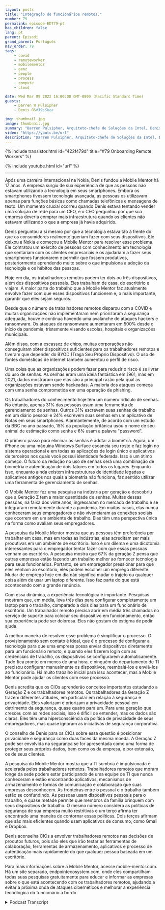 ```yaml
---
layout: posts
title: "Integração de funcionários remotos."
number: 79
permalink: episode-EDT79-pt
has_children: false
lang: pt
parent: Episodi
grand_parent: Português
nav_order: 79
tags:
    - covid
    - remoteworker
    - mobilementor
    - genz
    - people
    - process
    - compute
    - cloud

date: Wed Mar 09 2022 16:00:00 GMT-0800 (Pacific Standard Time)
guests:
    - Darren W Pulsipher
    - Denis O&#39;Shea

img: thumbnail.jpg
image: thumbnail.jpg
summary: "Darren Pulsipher, Arquiteto-chefe de Soluções da Intel, Denis O'Shea, fundador da Mobile Mentor, falaram sobre sua experiência, pesquisas e conselhos no processo de integração de trabalhadores remotos, especialmente os trabalhadores da Geração Z."
video: "https://youtu.be/url"
description: "Darren Pulsipher, Arquiteto-chefe de Soluções da Intel, Denis O'Shea, fundador da Mobile Mentor, falaram sobre sua experiência, pesquisas e conselhos no processo de integração de trabalhadores remotos, especialmente os trabalhadores da Geração Z."
---
```


<div>
{% include transistor.html id="422f479d" title="#79 Onboarding Remote Workers" %}

{% include youtube.html id="url" %}
</div>

---

Após uma carreira internacional na Nokia, Denis fundou a Mobile Mentor há 17 anos. A empresa surgiu de sua experiência de que as pessoas não estavam utilizando a tecnologia em seus smartphones. Embora os smartphones tivessem tecnologia avançada, as pessoas os utilizavam apenas para funções básicas como chamadas telefônicas e mensagens de texto. Um momento crucial ocorreu quando Denis estava tentando vender uma solução de rede para um CEO, e o CEO perguntou por que sua empresa deveria comprar mais infraestrutura quando os clientes não estavam utilizando o que a empresa já havia adquirido.

Denis perguntou a si mesmo por que a tecnologia estava tão à frente do que os consumidores realmente queriam fazer com seus dispositivos. Ele deixou a Nokia e começou a Mobile Mentor para resolver esse problema. Ele contratou um exército de pessoas com conhecimento em tecnologia que sentariam com os clientes empresariais e os ajudariam a fazer seus smartphones funcionarem e permitir que fossem produtivos, posteriormente aprendendo muito sobre o que impulsiona a adoção da tecnologia e os hábitos das pessoas.

Hoje em dia, os trabalhadores remotos podem ter dois ou três dispositivos, além dos dispositivos pessoais. Eles trabalham de casa, do escritório e viajam. A maior parte do trabalho que a Mobile Mentor faz atualmente envolve fazer com que esses dispositivos funcionem e, o mais importante, garantir que eles sejam seguros.

Desde que o número de trabalhadores remotos disparou com a COVID e muitas organizações não implementaram nem priorizaram a segurança adequada, houve e continua havendo uma avalanche de ataques hackers e ransomware. Os ataques de ransomware aumentaram em 500% desde o início da pandemia, tristemente visando escolas, hospitais e organizações municipais.

Além disso, com a escassez de chips, muitas corporações não conseguiram obter dispositivos suficientes para os trabalhadores remotos e tiveram que depender do BYOD (Traga Seu Próprio Dispositivo). O uso de fontes domésticas de internet também aumentou o perfil de risco.

Uma coisa que as organizações podem fazer para reduzir o risco é se livrar do uso de senhas. As senhas eram uma ideia fantástica em 1961, mas em 2021, dados mostraram que elas são a principal razão pela qual as organizações estavam sendo hackeadas. A maioria dos ataques começa com uma senha comprometida em uma operação de phishing.

Os trabalhadores do conhecimento hoje têm um número ridículo de senhas. No entanto, apenas 31% das pessoas usam uma ferramenta de gerenciamento de senhas. Outros 31% escrevem suas senhas de trabalho em um diário pessoal e 24% escrevem suas senhas em um aplicativo de Notas em seus smartphones. Alarmantemente, de acordo com um estudo da BBC no ano passado, 15% da população britânica usou o nome de seu animal de estimação como senha e 6% usam a palavra "password".

O primeiro passo para eliminar as senhas é adotar a biometria. Agora, um iPhone ou uma máquina Windows Surface escaneia seu rosto e faz login no sistema operacional e em todas as aplicações de login único e aplicativos de terceiros nos quais você possui identidade federada. Isso é um ótimo começo. O futuro da redução no uso de senhas será uma combinação de biometria e autenticação de dois fatores em todos os lugares. Enquanto isso, enquanto ainda existem infraestruturas de identidade legadas e aplicativos antigos nos quais a biometria não funciona, faz sentido utilizar uma ferramenta de gerenciamento de senhas.

O Mobile Mentor fez uma pesquisa na indústria por geração e descobriu que a Geração Z tem a maior quantidade de senhas. Muitas dessas pessoas, na faixa dos vinte anos, ingressaram no mercado de trabalho e se integraram remotamente durante a pandemia. Em muitos casos, elas nunca conheceram seus empregadores e não vivenciaram as conexões sociais que ocorrem em um ambiente de trabalho. Elas têm uma perspectiva única na forma como avaliam seus empregadores.

A pesquisa da Mobile Mentor mostra que as pessoas têm preferência por trabalhar em casa, mas em todas as indústrias, elas acreditam ser mais produtivas em um ambiente de escritório. Isso é um dilema e uma dicotomia interessantes para o empregador tentar fazer com que essas pessoas venham ao escritório. A pesquisa mostra que 67% da geração Z pensa que outras empresas estão fazendo um trabalho melhor ao fornecer tecnologia para seus funcionários. Portanto, se um empregador pressionar para que eles venham ao escritório, eles podem escolher um emprego diferente. Mudar de emprego hoje em dia não significa mudar o trajeto ou qualquer coisa além de usar um laptop diferente. Isso faz parte do que está acontecendo com a grande renúncia.

Com essa dinâmica, a experiência tecnológica é importante. Pesquisas mostram que, em média, leva três dias para configurar completamente um laptop para o trabalho, comparado a dois dias para um funcionário de escritório. Um trabalhador remoto precisa abrir em média três chamados no serviço de suporte para colocar seu dispositivo em funcionamento, então sua experiência pode ser dolorosa. Eles não gostam do estigma de pedir ajuda.

A melhor maneira de resolver esse problema é simplificar o processo. O provisionamento sem contato é ideal, que é o processo de configurar a tecnologia para que uma empresa possa enviar dispositivos diretamente para um funcionário remoto, e quando eles fizerem login com as credenciais de trabalho, os dispositivos se configurarem automaticamente. Tudo fica pronto em menos de uma hora, e ninguém do departamento de TI precisou configurar manualmente os dispositivos, reembalá-los e enviá-los ao funcionário. Há muito trabalho inicial para isso acontecer, mas a Mobile Mentor pode ajudar os clientes com esse processo.

Denis acredita que os CIOs aprenderão conceitos importantes estudando a Geração Z e os trabalhadores remotos. Os trabalhadores da Geração Z trazem diferentes atitudes, em particular em relação à segurança e privacidade. Eles valorizam e priorizam a privacidade pessoal em detrimento da segurança, quase quatro para um. Para uma geração que cresceu com as redes sociais, isso é difícil de entender, mas os dados são claros. Eles têm uma hiperconsciência da política de privacidade de seus empregadores, mas quase ignoram as iniciativas de segurança corporativa.

O conselho de Denis para os CIOs sobre essa questão é posicionar privacidade e segurança como duas faces da mesma moeda. A Geração Z pode ser envolvida na segurança se for apresentada como uma forma de proteger seus próprios dados, bem como os da empresa, e por extensão, os de seus clientes.

A pesquisa da Mobile Mentor mostra que a TI sombria é impulsionada e acelerada pelos trabalhadores remotos. Trabalhadores remotos que moram longe da sede podem estar participando de uma equipe de TI que nunca conheceram e estão encontrando aplicativos, mecanismos de armazenamento e formas de comunicação e colaboração que suas empresas desconhecem. As fronteiras entre o pessoal e o trabalho também estão se confundindo. As pessoas usam dispositivos pessoais para o trabalho, e quase metade permite que membros da família brinquem com seus dispositivos de trabalho. O mesmo número considera as políticas de segurança de sua empresa muito restritivas e um terço afirma ter encontrado uma maneira de contornar essas políticas. Dois terços afirmam que são mais eficientes quando usam aplicativos de consumo, como Gmail e Dropbox.

Denis aconselha CIOs a envolver trabalhadores remotos nas decisões de produtos futuros, pois são eles que irão testar as ferramentas de colaboração, ferramentas de armazenamento, aplicativos e processo de autenticação mais rapidamente do que qualquer pessoa baseada em um escritório.

Para mais informações sobre a Mobile Mentor, acesse mobile-mentor.com. Há um site separado, endpointecosystem.com, onde eles compartilham todas suas pesquisas gratuitamente para educar e informar as empresas sobre o que está acontecendo com os trabalhadores remotos, ajudando a evitar a próxima onda de ataques cibernéticos e melhorar a experiência tecnológica do funcionário a bordo.



<details>
<summary> Podcast Transcript </summary>

<p></p>

</details>
